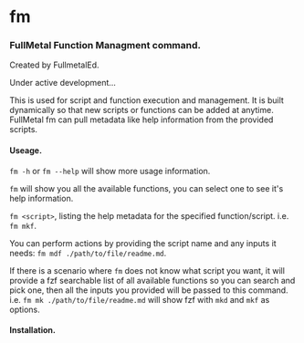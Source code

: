 # fm

### FullMetal Function Managment command.

Created by FullmetalEd.

Under active development...

This is used for script and function execution and management.
It is built dynamically so that new scripts or functions can be added at anytime. FullMetal fm can pull metadata like help information
from the provided scripts.

 #### Useage.

 ```fm -h``` or ```fm --help``` will show more usage information.

 ```fm``` will show you all the available functions, you can select one to see it's help information.

 ```fm <script>```, listing the help metadata for the specified function/script. i.e. ```fm mkf```.

 You can perform actions by providing the script name and any inputs it needs: ```fm mdf ./path/to/file/readme.md```.

 If there is a scenario where ```fm``` does not know what script you want, it will provide a fzf searchable list of all available functions so you can search and pick one, then all the inputs you provided will be passed to this command. i.e. ```fm mk ./path/to/file/readme.md``` will show fzf with ```mkd``` and ```mkf``` as options.

 #### Installation.
